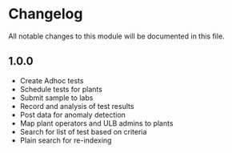 # Changelog
All notable changes to this module will be documented in this file.

## 1.0.0

- Create Adhoc tests
- Schedule tests for plants
- Submit sample to labs
- Record and analysis of test results
- Post data for anomaly detection
- Map plant operators and ULB admins to plants
- Search for list of test based on criteria
- Plain search for re-indexing
